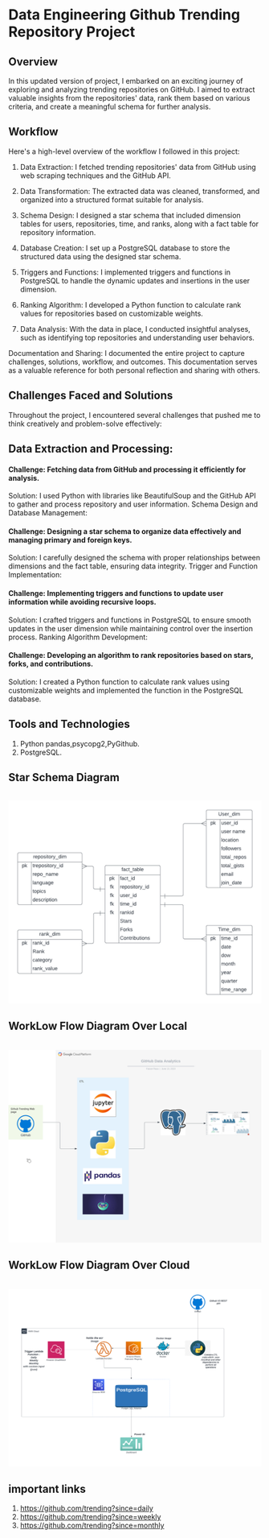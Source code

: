 # Data Engineering Github Trending Repository Project

## Overview

In this updated version of project, I embarked on an exciting journey of exploring and analyzing trending repositories on GitHub.
I aimed to extract valuable insights from the repositories' data, rank them based on various criteria, and create a meaningful schema for further analysis.

## Workflow
Here's a high-level overview of the workflow I followed in this project:

1. Data Extraction: I fetched trending repositories' data from GitHub using web scraping techniques and the GitHub API.

2. Data Transformation: The extracted data was cleaned, transformed, and organized into a structured format suitable for analysis.

3. Schema Design: I designed a star schema that included dimension tables for users, repositories, time, and ranks, along with a fact table for repository information.

4. Database Creation: I set up a PostgreSQL database to store the structured data using the designed star schema.

5. Triggers and Functions: I implemented triggers and functions in PostgreSQL to handle the dynamic updates and insertions in the user dimension.

6. Ranking Algorithm: I developed a Python function to calculate rank values for repositories based on customizable weights.

7. Data Analysis: With the data in place, I conducted insightful analyses, such as identifying top repositories and understanding user behaviors.

Documentation and Sharing: I documented the entire project to capture challenges, solutions, workflow, and outcomes. This documentation serves as a valuable reference for both personal reflection and sharing with others.

## Challenges Faced and Solutions
Throughout the project, I encountered several challenges that pushed me to think creatively and problem-solve effectively:

## Data Extraction and Processing:

#### Challenge: Fetching data from GitHub and processing it efficiently for analysis.
Solution: I used Python with libraries like BeautifulSoup and the GitHub API to gather and process repository and user information.
Schema Design and Database Management:

#### Challenge: Designing a star schema to organize data effectively and managing primary and foreign keys.
Solution: I carefully designed the schema with proper relationships between dimensions and the fact table, ensuring data integrity.
Trigger and Function Implementation:

#### Challenge: Implementing triggers and functions to update user information while avoiding recursive loops.
Solution: I crafted triggers and functions in PostgreSQL to ensure smooth updates in the user dimension while maintaining control over the insertion process.
Ranking Algorithm Development:

#### Challenge: Developing an algorithm to rank repositories based on stars, forks, and contributions.
Solution: I created a Python function to calculate rank values using customizable weights and implemented the function in the PostgreSQL database.

## Tools and Technologies
1. Python pandas,psycopg2,PyGithub.
2. PostgreSQL.

## Star Schema Diagram
<code> <img src="https://github.com/faizeraza/dataengineering-github-data-pipelineline/blob/main/schema/star_schemaV1.2.png"></code>
## WorkLow Flow Diagram Over Local
<code> <img src="https://github.com/faizeraza/dataengineering-github-data-pipelineline/blob/main/GDAv1.1/GitHub Data Analytics - Page 1.png"></code>
## WorkLow Flow Diagram Over Cloud
<code> <img src="https://github.com/faizeraza/dataengineering-github-data-pipelineline/blob/main/workflow.png"></code>
## important links
1. https://github.com/trending?since=daily
2. https://github.com/trending?since=weekly
3. https://github.com/trending?since=monthly
